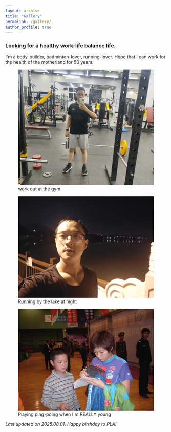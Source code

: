 ```yaml
---
layout: archive
title: "Gallery"
permalink: /gallery/
author_profile: true
---
```


<!-- Just a simple markdown format. -->

### Looking for a healthy work-life balance life.

I'm a body-builder, badminton-lover, running-lover. Hope that I can work for the health of the motherland for 50 years.


<figure>
  <img src="/images/my_image/bodybuilder.jpg" style="width: 720px;"  alt="exercising photo">
  <figcaption>work out at the gym</figcaption>
</figure>

<figure>
  <img src="/images/my_image/runner.jpg" style="width: 720px;"  alt="running photo">
  <figcaption>Running by the lake at night</figcaption>
</figure>


<figure>
  <img src="/images/my_image/pingpong.jpg" style="width: 720px;"  alt="pingpong photo">
  <figcaption>Playing ping-poing when I'm REALLY young</figcaption>
</figure>


*Last updated on 2025.08.01. Happy birthday to PLA!*

